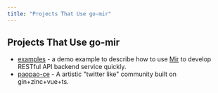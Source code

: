 ```yaml
---
title: "Projects That Use go-mir"
---
```


## Projects That Use go-mir
 * [examples](https://github.com/alimy/mir/tree/main/examples) - a demo example to describe how to use [Mir](https://github.com/alimy/mir) to develop RESTful API backend service quickly.
* [paopao-ce](https://github.com/rocboss/paopao-ce/tree/dev) - A artistic "twitter like" community built on gin+zinc+vue+ts.   
